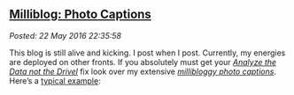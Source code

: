  
[Milliblog: Photo Captions](https://bakerjd99.wordpress.com/2016/05/22/milliblog-photo-captions/)
-------------------------------------------------------------------------------------

*Posted: 22 May 2016 22:35:58*

This blog is still alive and kicking. I post when I post. Currently, my
energies are deployed on other fronts. If you absolutely must get your
*[Analyze the Data not the Drivel](https://bakerjd99.wordpress.com/)*
fix look over my extensive *[millibloggy photo
captions](https://conceptcontrol.smugmug.com/)*. Here’s a [typical
example](https://conceptcontrol.smugmug.com/Places/USA-and-Canada/New-Mexico-Montage/i-D79vhKg):
